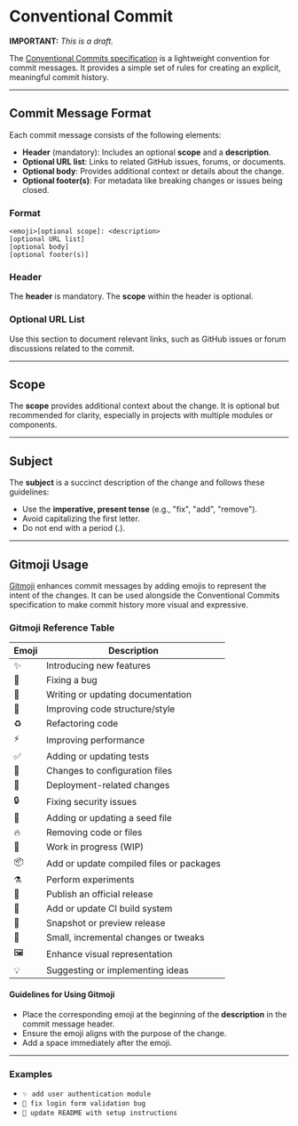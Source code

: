 # Conventional Commit

**IMPORTANT:** *This is a draft.*

The [Conventional Commits specification](https://www.conventionalcommits.org/en/v1.0.0/#summary) is a lightweight convention for commit messages. It provides a simple set of rules for creating an explicit, meaningful commit history.

---

## Commit Message Format

Each commit message consists of the following elements:

- **Header** (mandatory): Includes an optional **scope** and a **description**.
- **Optional URL list**: Links to related GitHub issues, forums, or documents.
- **Optional body**: Provides additional context or details about the change.
- **Optional footer(s)**: For metadata like breaking changes or issues being closed.

### Format
```plaintext
<emoji>[optional scope]: <description>
[optional URL list]
[optional body]
[optional footer(s)]
```

### Header
The **header** is mandatory. The **scope** within the header is optional.

### Optional URL List
Use this section to document relevant links, such as GitHub issues or forum discussions related to the commit.

---

## Scope
The **scope** provides additional context about the change. It is optional but recommended for clarity, especially in projects with multiple modules or components.

---

## Subject
The **subject** is a succinct description of the change and follows these guidelines:

- Use the **imperative, present tense** (e.g., "fix", "add", "remove").
- Avoid capitalizing the first letter.
- Do not end with a period (.).

---

## Gitmoji Usage

[Gitmoji](https://gitmoji.dev/) enhances commit messages by adding emojis to represent the intent of the changes. It can be used alongside the Conventional Commits specification to make commit history more visual and expressive.

### Gitmoji Reference Table

| Emoji   | Description                                |
|---------|--------------------------------------------|
| ✨      | Introducing new features                   |
| 🐛      | Fixing a bug                               |
| 📝      | Writing or updating documentation          |
| 🎨      | Improving code structure/style             |
| ♻️      | Refactoring code                           |
| ⚡️      | Improving performance                      |
| ✅      | Adding or updating tests                   |
| 🔧      | Changes to configuration files             |
| 🚀      | Deployment-related changes                 |
| 🔒      | Fixing security issues                     |
| 🌱      | Adding or updating a seed file             |
| 🔥      | Removing code or files                    |
| 🚧      | Work in progress (WIP)                    |
| 📦️      | Add or update compiled files or packages  |
| ⚗️      | Perform experiments                       |
| 🎉      | Publish an official release               |
| 👷      | Add or update CI build system              |
| 📸      | Snapshot or preview release                |
| 🐾      | Small, incremental changes or tweaks       |
| 🖼️      | Enhance visual representation              |
| 💡      | Suggesting or implementing ideas          |

#### Guidelines for Using Gitmoji
- Place the corresponding emoji at the beginning of the **description** in the commit message header.
- Ensure the emoji aligns with the purpose of the change.
- Add a space immediately after the emoji.

---

### Examples
- `✨ add user authentication module`
- `🐛 fix login form validation bug`
- `📝 update README with setup instructions`

